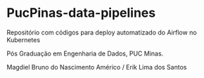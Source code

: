 # PucPinas-data-pipelines

Repositório com códigos para deploy automatizado do Airflow no Kubernetes

Pós Graduação em Engenharia de Dados, PUC Minas.

Magdiel Bruno do Nascimento Américo / 
Erik Lima dos Santos
